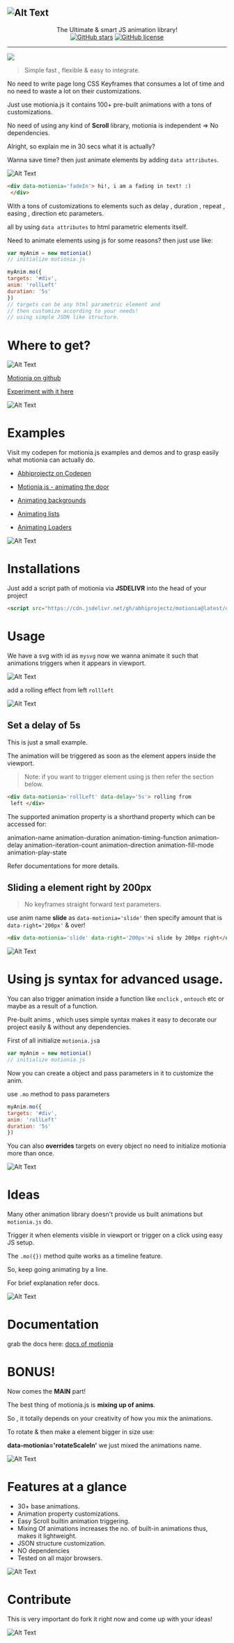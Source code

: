 
![Alt Text](https://dev-to-uploads.s3.amazonaws.com/i/3bfrcyaaf6vbbq913zyu.png)
---
<p align='center'> The  Ultimate & smart JS animation library! <br><a href="https://github.com/abhiprojectz/motionia/stargazers"><img alt="GitHub stars" src="https://img.shields.io/github/stars/abhiprojectz/motionia?style=for-the-badge"></a>   <a href="https://github.com/abhiprojectz/motionia/blob/master/LICENSE"><img alt="GitHub license" src="https://img.shields.io/github/license/abhiprojectz/motionia?style=for-the-badge"></a> </p>

---
[![](https://img.shields.io/twitter/follow/abhiprojectz.svg?style=social)](https://twitter.com/abhiprojectz)

> Simple fast , flexible  & easy to integrate.
> 
No need to write page long CSS Keyframes that consumes a lot of time and no need to waste a lot on their customizations.

Just use motionia.js it contains 100+ pre-built animations with a tons of customizations.

No need of using any kind of **Scroll** library, motionia is independent => No dependencies.

Alright, so explain me in 30 secs what it is actually?

Wanna  save time? then just animate elements by  adding `data attributes`.

![Alt Text](https://dev-to-uploads.s3.amazonaws.com/i/j4ym5lke7w6imat5h7fe.JPG)

```html
<div data-motionia='fadeIn'> hi!, i am a fading in text! :)
 </div>
```
With a tons of customizations to elements such as delay , duration , repeat , easing , direction etc parameters.

all by using `data attributes` to html parametric elements itself.

Need to animate elements using js for some reasons?
then just use like:

```js
var myAnim = new motionia() 
// initialize motionia.js

myAnim.mo({
targets: '#div',
anim: 'rollLeft'
duration: '5s'
})
// targets can be any html parametric element and 
// then customize according to your needs!
// using simple JSON like structure.
```

# Where to get?

![Alt Text](https://dev-to-uploads.s3.amazonaws.com/i/qhgghdtuxxxtvl9axbrr.png)

[Motionia on github](https://github.com/abhiprojectz/motionia)


[Experiment with it here](https://anicode.in/motionia/try/)

![Alt Text](https://dev-to-uploads.s3.amazonaws.com/i/j4ym5lke7w6imat5h7fe.JPG)

# Examples 

Visit my codepen for motionia.js examples and demos and to grasp easily what motionia can actually do.

 +  [Abhiprojectz on Codepen](https://codepen.io/abhiprojectz)

 + [Motionia.js - animating the door](https://codepen.io/abhiprojectz/pen/BajyQPq)

 + [Animating backgrounds](https://codepen.io/abhiprojectz/pen/OJMPWbG)

  + [Animating lists](https://codepen.io/abhiprojectz/pen/KKVwoNp)

 + [Animating Loaders](https://codepen.io/abhiprojectz/pen/MWKYVMo)

![Alt Text](https://dev-to-uploads.s3.amazonaws.com/i/j4ym5lke7w6imat5h7fe.JPG)

# Installations 

Just add a script path of motionia via **JSDELIVR** into the head of your project

```html
<script src="https://cdn.jsdelivr.net/gh/abhiprojectz/motionia@latest/dist/motionia.js" defer></script>
```
# Usage

We have a svg with id as `mysvg` now we wanna animate it such that animations triggers when it appears in viewport.


![Alt Text](https://dev-to-uploads.s3.amazonaws.com/i/nrt1kdmskno8r8ajemu7.png)

add a rolling effect from left `rollleft`


![Alt Text](https://dev-to-uploads.s3.amazonaws.com/i/j4ym5lke7w6imat5h7fe.JPG)


##  Set a delay of 5s 

This is just a small example.

The animation will be triggered as soon as the element appers inside the viewport.

> Note: if you want to trigger element using js then refer the section below.

```html
<div data-mationia='rollLeft' data-delay='5s'> rolling from
 left </div>
```

The supported animation property is a shorthand property which can be accessed for:

animation-name
animation-duration
animation-timing-function
animation-delay
animation-iteration-count
animation-direction
animation-fill-mode
animation-play-state

Refer documentations for more details.

## Sliding a element right by 200px

> No keyframes straight forward text parameters.

use anim name **slide** as `data-motionia='slide'` then specify amount that is `data-right='200px'` & over!

```html
<div data-motionia='slide' data-right='200px'>i slide by 200px right</div>
```

![Alt Text](https://dev-to-uploads.s3.amazonaws.com/i/j4ym5lke7w6imat5h7fe.JPG)

# Using js syntax for advanced usage.

You can also trigger animation inside a function like `onclick` , `ontouch` etc or maybe as a result of a function.

Pre-built anims , which uses simple syntax makes it easy to decorate our project easily & without any dependencies.

First of all initialize `motionia.js`a

```js
var myAnim = new motionia() 
// initialize motionia.js
```

Now you can create a object and pass parameters in it to customize the anim.

use `.mo` method to pass parameters 

```js
myAnim.mo({
targets: '#div',
anim: 'rollLeft'
duration: '5s'
})
```

You can also **overrides** targets on every object no need to initialize motionia more than once.


![Alt Text](https://dev-to-uploads.s3.amazonaws.com/i/j4ym5lke7w6imat5h7fe.JPG)


# Ideas

Many other animation library doesn't provide us built animations but `motionia.js` do.

Trigger it when elements visible in viewport or trigger on a click using easy JS setup.

The `.mo({})` method quite works as a timeline feature.

So, keep going animating by a line.

For brief explanation refer docs.


![Alt Text](https://dev-to-uploads.s3.amazonaws.com/i/j4ym5lke7w6imat5h7fe.JPG)


# Documentation

grab the docs here: [docs of motionia](https://anicode.in/motionia/docs)

# BONUS!

Now comes the **MAIN** part!

The best thing of motionia.js is **mixing up of anims**.

So , it totally depends on your creativity of how you mix the animations.

To rotate & then make a element bigger in size use:

**data-motionia='rotateScaleIn'** we just mixed the animations name.

![Alt Text](https://dev-to-uploads.s3.amazonaws.com/i/j4ym5lke7w6imat5h7fe.JPG)


# Features at a glance

 + 30+ base animations.
 + Animation property customizations.
 + Easy Scroll builtin animation triggering.
 + Mixing Of animations increases the no. of built-in animations thus, makes it lightweight.
 + JSON structure customization.
 + NO dependencies 
 + Tested on all major browsers.


![Alt Text](https://dev-to-uploads.s3.amazonaws.com/i/j4ym5lke7w6imat5h7fe.JPG)


# Contribute

This is very important do fork it right now and come up with your ideas!


![Alt Text](https://dev-to-uploads.s3.amazonaws.com/i/j4ym5lke7w6imat5h7fe.JPG)
